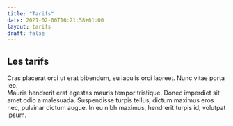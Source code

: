 ```yaml
---
title: "Tarifs"
date: 2021-02-06T16:21:58+01:00
layout: tarifs
draft: false
---
```


## Les tarifs
Cras placerat orci ut erat bibendum, eu iaculis orci laoreet. Nunc vitae porta leo.  
Mauris hendrerit erat egestas mauris tempor tristique. Donec imperdiet sit amet odio a malesuada. Suspendisse turpis tellus, dictum maximus eros nec, pulvinar dictum augue. In eu nibh maximus, hendrerit turpis id, volutpat ipsum.
